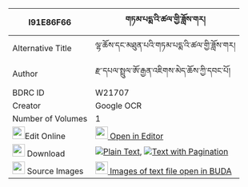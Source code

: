 |I91E86F66|གཏམ་པདྨ་འི་ཚལ་གྱི་ཟློས་གར། 
| --- | --- 
|Alternative Title |ལྷ་ཆོས་དང་མཐུན་པའི་གཏམ་པདྨ་འི་ཚལ་གྱི་ཟློས་གར།
|Author| རྫ་དཔལ་སྤྲུལ་ཨོ་རྒྱན་འཇིགས་མེད་ཆོས་ཀྱི་དབང་པོ།
|BDRC ID | W21707
|Creator | Google OCR
|Number of Volumes| 1
|<img width="25" src="https://img.icons8.com/color/25/000000/edit-property.png">Edit Online| [<img width="25" src="https://avatars.githubusercontent.com/u/45091458?s=200&v=4"> Open in Editor](http://editor.openpecha.org/I91E86F66)
|<img width="25" src="https://img.icons8.com/fluent/48/000000/download-2.png"/>  Download | [![](https://img.icons8.com/color/20/000000/txt.png)Plain Text](https://github.com/Openpecha/I91E86F66/releases/download/v1/tam_pema_i_tsal_gyi_dogar_plain_I91E86F66.zip), [![](https://img.icons8.com/color/20/000000/txt.png)Text with Pagination](https://github.com/Openpecha/I91E86F66/releases/download/v1/tam_pema_i_tsal_gyi_dogar_pages_I91E86F66.zip)
|<img width="25" src="https://img.icons8.com/plasticine/100/000000/pictures-folder.png"/>  Source Images | [<img width="25" src="https://library.bdrc.io/icons/BUDA-small.svg"> Images of text file open in BUDA](https://library.bdrc.io/show/bdr:W21707)